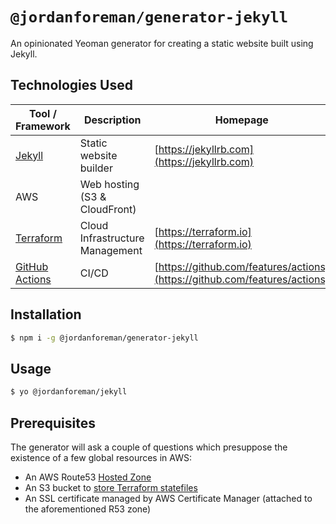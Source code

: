 # `@jordanforeman/generator-jekyll`

An opinionated Yeoman generator for creating a static website built using Jekyll.

## Technologies Used

| Tool / Framework | Description | Homepage |
|------------------|-------------|----------|
| [Jekyll](https://jekyllrb.com) | Static website builder | [https://jekyllrb.com](https://jekyllrb.com) |
| AWS | Web hosting (S3 & CloudFront) | |
| [Terraform](https://terraform.io) | Cloud Infrastructure Management | [https://terraform.io](https://terraform.io) |
| [GitHub Actions](https://github.com/features/actions) | CI/CD | [https://github.com/features/actions](https://github.com/features/actions) |

## Installation

```bash
$ npm i -g @jordanforeman/generator-jekyll
```

## Usage

```bash
$ yo @jordanforeman/jekyll
```

## Prerequisites

The generator will ask a couple of questions which presuppose the existence of a few global resources in AWS:

* An AWS Route53 [Hosted Zone](https://docs.aws.amazon.com/Route53/latest/DeveloperGuide/CreatingHostedZone.html)
* An S3 bucket to [store Terraform statefiles](https://www.terraform.io/docs/backends/types/s3.html)
* An SSL certificate managed by AWS Certificate Manager (attached to the aforementioned R53 zone)
